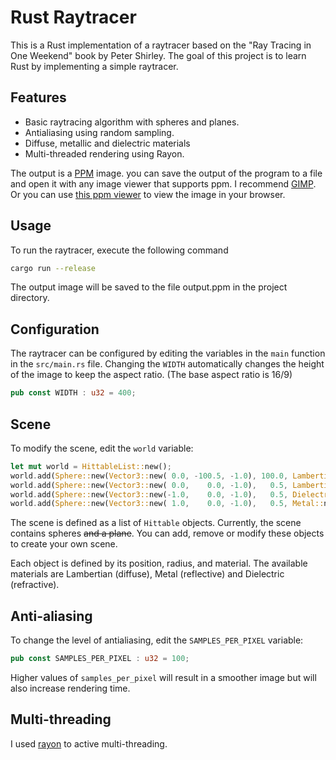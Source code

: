 # Rust Raytracer

This is a Rust implementation of a raytracer based on the "Ray Tracing in One Weekend" book by Peter Shirley. The goal of this project is to learn Rust by implementing a simple raytracer.

## Features

- Basic raytracing algorithm with spheres and planes.
- Antialiasing using random sampling.
- Diffuse, metallic and dielectric materials
- Multi-threaded rendering using Rayon.

The output is a [PPM](https://netpbm.sourceforge.net/doc/ppm.html) image. you can save the output of the program to a file and open it with any image viewer that supports ppm.
I recommend [GIMP](https://www.gimp.org/).
Or you can use [this ppm viewer](https://www.cs.rhodes.edu/welshc/COMP141_F16/ppmReader.html) to view the image in your browser.

## Usage

To run the raytracer, execute the following command

```bash
cargo run --release
```

The output image will be saved to the file output.ppm in the project directory.

## Configuration

The raytracer can be configured by editing the variables in the `main` function in the `src/main.rs` file.
Changing the `WIDTH` automatically changes the height of the image to keep the aspect ratio. (The base aspect ratio is 16/9)

```rust
pub const WIDTH : u32 = 400;
```

## Scene

To modify the scene, edit the `world` variable:

```rust
let mut world = HittableList::new();
world.add(Sphere::new(Vector3::new( 0.0, -100.5, -1.0), 100.0, Lambertian::new(Vector3::new(0.8, 0.8, 0.0))));
world.add(Sphere::new(Vector3::new( 0.0,    0.0, -1.0),   0.5, Lambertian::new(Vector3::new(0.1, 0.2, 0.5)));
world.add(Sphere::new(Vector3::new(-1.0,    0.0, -1.0),   0.5, Dielectric::new(1.5)));
world.add(Sphere::new(Vector3::new( 1.0,    0.0, -1.0),   0.5, Metal::new(Vector3::new(0.8, 0.6, 0.2), 0.0)));
```

The scene is defined as a list of `Hittable` objects. Currently, the scene contains spheres ~~and a plane~~. You can add, remove or modify these objects to create your own scene.

Each object is defined by its position, radius, and material. The available materials are Lambertian (diffuse), Metal (reflective) and Dielectric (refractive).

## Anti-aliasing

To change the level of antialiasing, edit the `SAMPLES_PER_PIXEL` variable:

```rust
pub const SAMPLES_PER_PIXEL : u32 = 100;
```

Higher values of `samples_per_pixel` will result in a smoother image but will also increase rendering time.

## Multi-threading

I used [rayon](https://github.com/rayon-rs/rayon) to active multi-threading.
